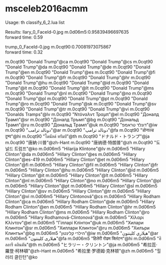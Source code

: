 # msceleb2016acmm



Usage:
th classify_6_2.lua list


Results:
llary_0_FaceId-0.jpg m.0d06m5:0.95839496697635	
forward time: 0.59
	
trump_0_FaceId-0.jpg m.0cqt90:0.70081973075867	
forward time: 0.32
	





m.0cqt90	"Donald Trump"@ca
m.0cqt90	"Donald Trump"@cs
m.0cqt90	"Donald Trump"@da
m.0cqt90	"Donald Trump"@de
m.0cqt90	"Donald Trump"@en
m.0cqt90	"Donald Trump"@es
m.0cqt90	"Donald Trump"@fi
m.0cqt90	"Donald Trump"@fr
m.0cqt90	"Donald Trump"@hr
m.0cqt90	"Donald Trump"@hu
m.0cqt90	"Donald Trump"@id
m.0cqt90	"Donald Trump"@it
m.0cqt90	"Donald Trump"@lt
m.0cqt90	"Donald Trump"@ms
m.0cqt90	"Donald Trump"@nl
m.0cqt90	"Donald Trump"@no
m.0cqt90	"Donald Trump"@pl
m.0cqt90	"Donald Trump"@pt
m.0cqt90	"Donald Trump"@ro
m.0cqt90	"Donald Trump"@sk
m.0cqt90	"Donald Trump"@sv
m.0cqt90	"Donald Trump"@tr
m.0cqt90	"Donald Trump"@vi
m.0cqt90	"Donalds Tramps"@lv
m.0cqt90	"Ντόναλντ Τραμπ"@el
m.0cqt90	"Доналд Трамп"@sr
m.0cqt90	"Доналд Тръмп"@bg
m.0cqt90	"Дональд Трамп"@ru
m.0cqt90	"Дональд Трамп"@uk
m.0cqt90	"דונלד טראמפ"@iw
m.0cqt90	"دونالد ترامب"@ar
m.0cqt90	"دونالد ترامپ"@fa
m.0cqt90	"डोनाल्ड ट्रम्प"@hi
m.0cqt90	"โดนัลด์ ทรัมป์"@th
m.0cqt90	"ドナルド・トランプ"@ja
m.0cqt90	"唐納·川普"@zh-Hant
m.0cqt90	"唐纳德·特朗普"@zh
m.0cqt90	"도널드 트럼프"@ko
m.0d06m5	"Hilarija Klintone"@lv
m.0d06m5	"Hillary Clinton"@da
m.0d06m5	"Hillary Clinton"@es
m.0d06m5	"Hillary Clinton"@es-419
m.0d06m5	"Hillary Clinton"@et
m.0d06m5	"Hillary Clinton"@fi
m.0d06m5	"Hillary Clinton"@fil
m.0d06m5	"Hillary Clinton"@fr
m.0d06m5	"Hillary Clinton"@hu
m.0d06m5	"Hillary Clinton"@id
m.0d06m5	"Hillary Clinton"@it
m.0d06m5	"Hillary Clinton"@lt
m.0d06m5	"Hillary Clinton"@nl
m.0d06m5	"Hillary Clinton"@no
m.0d06m5	"Hillary Clinton"@pl
m.0d06m5	"Hillary Clinton"@pt
m.0d06m5	"Hillary Clinton"@sl
m.0d06m5	"Hillary Clinton"@sv
m.0d06m5	"Hillary Clinton"@tr
m.0d06m5	"Hillary Clinton"@vi
m.0d06m5	"Hillary Clintonová"@cs
m.0d06m5	"Hillary Rodham Clinton"@ca
m.0d06m5	"Hillary Rodham Clinton"@de
m.0d06m5	"Hillary Rodham Clinton"@en
m.0d06m5	"Hillary Rodham Clinton"@hr
m.0d06m5	"Hillary Rodham Clinton"@ms
m.0d06m5	"Hillary Rodham Clinton"@ro
m.0d06m5	"Hillary Rodhamová-Clintonová"@sk
m.0d06m5	"Χίλαρι Κλίντον"@el
m.0d06m5	"Гілларі Клінтон"@uk
m.0d06m5	"Хилари Клинтон"@sr
m.0d06m5	"Хиллари Клинтон"@ru
m.0d06m5	"Хилъри Клинтън"@bg
m.0d06m5	"הילרי קלינטון"@iw
m.0d06m5	"هيلاري كلينتون"@ar
m.0d06m5	"هیلاری کلینتون"@fa
m.0d06m5	"हिलेरी रोढम क्लिंटन"@hi
m.0d06m5	"ฮิลลารี คลินตัน"@th
m.0d06m5	"ヒラリー・クリントン"@ja
m.0d06m5	"希拉蕊·羅登·柯林頓"@zh-Hant
m.0d06m5	"希拉里·罗德姆·克林顿"@zh
m.0d06m5	"힐러리 클린턴"@ko

